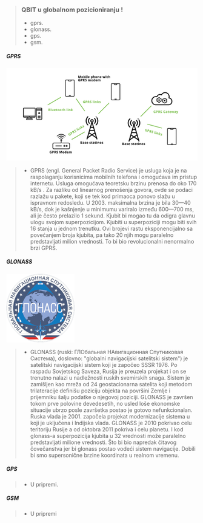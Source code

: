 > ### QBIT u globalnom pozicioniranju !
> - gprs.
> - glonass.
> - gps.
> - gsm.

##### GPRS

![](media/GPRS-660x319.png)

> - GPRS (engl. General Packet Radio Service) je usluga koja je na raspolaganju korisnicima mobilnih telefona i omogućava im pristup internetu. Usluga omogućava teoretsku brzinu prenosa do oko 170 kB/s . Za razliku od linearnog prenošenja govora, ovde se podaci razlažu u pakete, koji se tek kod primaoca ponovo slažu u ispravnom redosledu.
U 2003. maksimalna brzina je bila 30—40 kB/s, dok je kašnjenje u minimumu variralo između 600—700 ms, ali je često prelazilo 1 sekund. Kjubit bi mogao tu da odigra glavnu ulogu svojom superpozicijom. Kjubiti u superpoziciji mogu biti svih 16 stanja u jednom trenutku. Ovi brojevi rastu eksponencijalno sa povećanjem broja kjubita, pa tako 20 njih mogu paralelno predstavljati milion vrednosti. To bi bio revolucionalni nenormalno brzi GPRS.

##### GLONASS

![](media/Glonass1.png)

> - GLONASS (ruski: ГЛОбальная НАвигационная Спутниковая Система), doslovno: "globalni navigacijski satelitski sistem") je satelitski navigacijski sistem koji je 
započeo SSSR 1976. Po raspadu Sovjetskog Saveza, Rusija je preuzela projekat i on se trenutno nalazi u nadležnosti ruskih svemirskih snaga. Sistem je zamišljen 
kao mreža od 24 geostacionarna satelita koji metodom trilateracije definišu poziciju objekta na površini Zemlje i prijemniku šalju podatke o njegovoj poziciji.
GLONASS je završen tokom prve polovine devedesetih, no usled loše ekonomske situacije ubrzo posle završetka postao je gotovo nefunkcionalan. Ruska vlada je 2001. 
započela projekat modernizacije sistema u koji je uključena i Indijska vlada. GLONASS je 2010 pokrivao celu teritoriju Rusije a od oktobra 2011 pokriva i celu
planetu. I kod glonass-a superpozicija kjubita u 32 vrednosti može paralelno predstavljati milione vrednosti. Što bi bio napredak čitavog čovečanstva jer
bi glonass postao vodeći sistem navigacije. Dobili bi smo supersonične brzine koordinata u realnom vremenu.

##### GPS

> - U pripremi.

##### GSM

> - U pripremi
